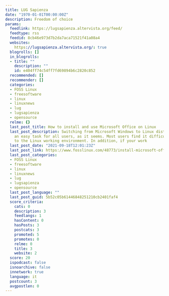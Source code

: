 ```yaml
---
title: LUG Sapienza
date: "1970-01-01T00:00:00Z"
description: Freedom of choice
params:
  feedlink: https://lugsapienza.altervista.org/feed/
  feedtype: rss
  feedid: 8cb46e973d7b2da7aca71521f41a08a4
  websites:
    https://lugsapienza.altervista.org/: true
  blogrolls: []
  in_blogrolls:
  - title: ""
    description: ""
    id: e404ff74c54ff7fd69894b6c2820c852
  recommended: []
  recommender: []
  categories:
  - FOSS Linux
  - freesoftware
  - linux
  - linuxnews
  - lug
  - lugsapienza
  - opensource
  relme: {}
  last_post_title: How to install and use Microsoft Office on Linux
  last_post_description: Switching from Microsoft Windows to Linux distros is not
    an easy task for all users, as it seems. Most users find it difficult to get used
    to the Linux working environment. In addition, if your work
  last_post_date: "2021-09-18T12:01:23Z"
  last_post_link: https://www.fosslinux.com/48773/install-microsoft-office-linux.htm
  last_post_categories:
  - FOSS Linux
  - freesoftware
  - linux
  - linuxnews
  - lug
  - lugsapienza
  - opensource
  last_post_language: ""
  last_post_guid: 5b52c05b61446848251210cb2401faf4
  score_criteria:
    cats: 0
    description: 3
    feedlangs: 1
    hasContent: 0
    hasPosts: 3
    postcats: 3
    promoted: 5
    promotes: 0
    relme: 0
    title: 3
    website: 2
  score: 20
  ispodcast: false
  isnoarchive: false
  innetwork: true
  language: it
  postcount: 3
  avgpostlen: 0
---
```

